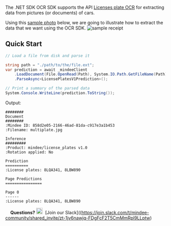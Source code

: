 The .NET SDK OCR SDK supports the  API  [Licenses plate OCR](https://developers.mindee.com/docs/license-plates-ocr-nodejs)  for extracting data from pictures (or documents) of cars.

Using this [sample photo](https://files.readme.io/ffc127d-sample_receipt.jpg) below, we are going to illustrate how to extract the data that we want using the OCR SDK.
![sample receipt](https://files.readme.io/fd6086e-license_plate.jpg)

## Quick Start
```csharp
// Load a file from disk and parse it

string path = "./path/to/the/file.ext";
var prediction = await _mindeeClient
    .LoadDocument(File.OpenRead(Path), System.IO.Path.GetFileName(Path))
    .ParseAsync<LicensePlatesV1Prediction>();

// Print a summary of the parsed data
System.Console.WriteLine(prediction.ToString());
```

Output:
```
########
Document
########
:Mindee ID: 858d2e05-2166-46ad-81da-c917e3a1b453
:Filename: multiplate.jpg

Inference
#########
:Product: mindee/license_plates v1.0
:Rotation applied: No

Prediction
==========
:License plates: 8LQA341, 8LBW890

Page Predictions
================

Page 0
------
:License plates: 8LQA341, 8LBW890
``` 

&nbsp;
&nbsp;
**Questions?**
<img alt="Slack Logo Icon" style="display:inline!important" src="https://files.readme.io/5b83947-Slack.png" width="20" height="20">&nbsp;&nbsp;[Join our Slack]((https://join.slack.com/t/mindee-community/shared_invite/zt-1jv6nawjq-FDgFcF2T5CmMmRpl9LLptw)
